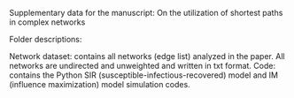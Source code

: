 Supplementary data for the manuscript: On the utilization of shortest paths in complex networks

Folder descriptions:

Network dataset: contains all networks (edge list) analyzed in the paper. All networks are undirected and unweighted and written in txt format.
Code: contains the Python SIR (susceptible-infectious-recovered) model and IM (influence maximization) model simulation codes.
